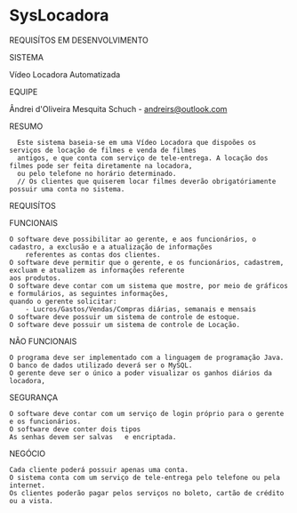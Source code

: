 SysLocadora
===========

REQUISÍTOS EM DESENVOLVIMENTO

SISTEMA

  Vídeo Locadora Automatizada

EQUIPE

  Ândrei d'Oliveira Mesquita Schuch - andreirs@outlook.com

RESUMO

      Este sistema baseia-se em uma Vídeo Locadora que dispoões os serviços de locação de filmes e venda de filmes 
      antigos, e que conta com serviço de tele-entrega. A locação dos filmes pode ser feita diretamente na locadora, 
      ou pelo telefone no horário determinado. 
      // Os clientes que quiserem locar filmes deverão obrigatóriamente possuir uma conta no sistema.
  
REQUISÍTOS

  FUNCIONAIS

    O software deve possibilitar ao gerente, e aos funcionários, o cadastro, a exclusão e a atualização de informações 
        referentes as contas dos clientes.
    O software deve permitir que o gerente, e os funcionários, cadastrem, excluam e atualizem as informações referente 
    aos produtos.
    O software deve contar com um sistema que mostre, por meio de gráficos e formulários, as seguintes informações,
    quando o gerente solicitar:
        - Lucros/Gastos/Vendas/Compras diárias, semanais e mensais
    O software deve possuir um sistema de controle de estoque.
    O software deve possuir um sistema de controle de Locação.

  NÃO FUNCIONAIS 
  
    O programa deve ser implementado com a linguagem de programação Java. 
    O banco de dados utilizado deverá ser o MySQL.
    O gerente deve ser o único a poder visualizar os ganhos diários da locadora, 
  
  SEGURANÇA
  
    O software deve contar com um serviço de login próprio para o gerente e os funcionários.
    O software deve conter dois tipos 
    As senhas devem ser salvas   e encriptada.
    
  
  NEGÓCIO

    Cada cliente poderá possuir apenas uma conta.
    O sistema conta com um serviço de tele-entrega pelo telefone ou pela internet.
    Os clientes poderão pagar pelos serviços no boleto, cartão de crédito ou a vista.
    
